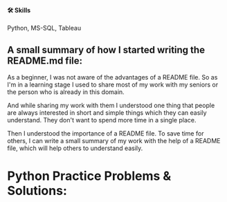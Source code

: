 
#### 🛠 Skills
Python, MS-SQL, Tableau


## A small summary of  how I started writing the README.md file:

As a beginner, I was not aware of the advantages of a README file. So as I'm in a learning stage I used to share most of my work with my seniors or the person who is already in this domain.

And while sharing my work with them I understood one thing that people are always interested in short and simple things which they can easily understand. They don't want to spend more time in a single place.

Then I understood the importance of a README file. To save time for others, I can write a small summary of my work with the help of a README file, which will help others to understand easily.


# Python Practice Problems & Solutions:
